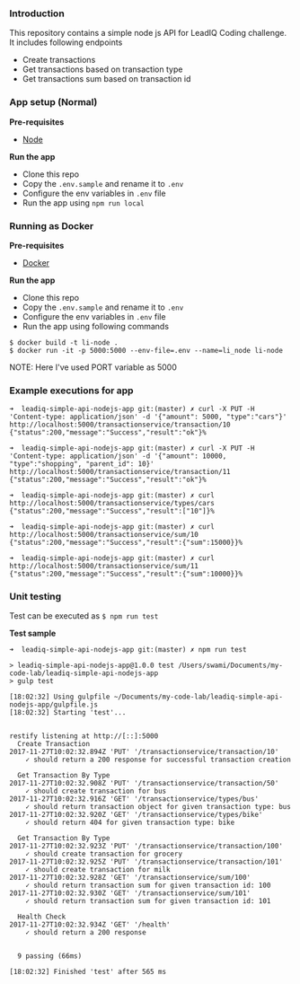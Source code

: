 ### Introduction
This repository contains a simple node js API for LeadIQ Coding challenge.
It includes following endpoints
- Create transactions
- Get transactions based on transaction type
- Get transactions sum based on transaction id

### App setup (Normal)
**Pre-requisites**
- [Node](https://nodejs.org/en/download/)

**Run the app**
- Clone this repo
- Copy the `.env.sample` and rename it to `.env`
- Configure the env variables in `.env` file
- Run the app using `npm run local`

### Running as Docker
**Pre-requisites**
- [Docker](https://www.docker.com/docker-mac)

**Run the app**
- Clone this repo
- Copy the `.env.sample` and rename it to `.env`
- Configure the env variables in `.env` file
- Run the app using following commands
```
$ docker build -t li-node .
$ docker run -it -p 5000:5000 --env-file=.env --name=li_node li-node
```

NOTE: Here I've used PORT variable as 5000

### Example executions for app
```
➜  leadiq-simple-api-nodejs-app git:(master) ✗ curl -X PUT -H 'Content-type: application/json' -d '{"amount": 5000, "type":"cars"}' http://localhost:5000/transactionservice/transaction/10
{"status":200,"message":"Success","result":"ok"}%

➜  leadiq-simple-api-nodejs-app git:(master) ✗ curl -X PUT -H 'Content-type: application/json' -d '{"amount": 10000, "type":"shopping", "parent_id": 10}' http://localhost:5000/transactionservice/transaction/11
{"status":200,"message":"Success","result":"ok"}%

➜  leadiq-simple-api-nodejs-app git:(master) ✗ curl http://localhost:5000/transactionservice/types/cars
{"status":200,"message":"Success","result":["10"]}%

➜  leadiq-simple-api-nodejs-app git:(master) ✗ curl http://localhost:5000/transactionservice/sum/10
{"status":200,"message":"Success","result":{"sum":15000}}%

➜  leadiq-simple-api-nodejs-app git:(master) ✗ curl http://localhost:5000/transactionservice/sum/11
{"status":200,"message":"Success","result":{"sum":10000}}%
```

### Unit testing
Test can be executed as
`$ npm run test`

**Test sample**
```
➜  leadiq-simple-api-nodejs-app git:(master) ✗ npm run test

> leadiq-simple-api-nodejs-app@1.0.0 test /Users/swami/Documents/my-code-lab/leadiq-simple-api-nodejs-app
> gulp test

[18:02:32] Using gulpfile ~/Documents/my-code-lab/leadiq-simple-api-nodejs-app/gulpfile.js
[18:02:32] Starting 'test'...


restify listening at http://[::]:5000
  Create Transaction
2017-11-27T10:02:32.894Z 'PUT' '/transactionservice/transaction/10'
    ✓ should return a 200 response for successful transaction creation

  Get Transaction By Type
2017-11-27T10:02:32.908Z 'PUT' '/transactionservice/transaction/50'
    ✓ should create transaction for bus
2017-11-27T10:02:32.916Z 'GET' '/transactionservice/types/bus'
    ✓ should return transaction object for given transaction type: bus
2017-11-27T10:02:32.920Z 'GET' '/transactionservice/types/bike'
    ✓ should return 404 for given transaction type: bike

  Get Transaction By Type
2017-11-27T10:02:32.923Z 'PUT' '/transactionservice/transaction/100'
    ✓ should create transaction for grocery
2017-11-27T10:02:32.925Z 'PUT' '/transactionservice/transaction/101'
    ✓ should create transaction for milk
2017-11-27T10:02:32.928Z 'GET' '/transactionservice/sum/100'
    ✓ should return transaction sum for given transaction id: 100
2017-11-27T10:02:32.930Z 'GET' '/transactionservice/sum/101'
    ✓ should return transaction sum for given transaction id: 101

  Health Check
2017-11-27T10:02:32.934Z 'GET' '/health'
    ✓ should return a 200 response


  9 passing (66ms)

[18:02:32] Finished 'test' after 565 ms
```
